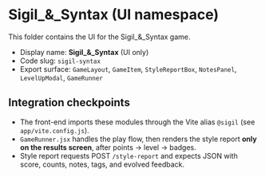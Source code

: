 # Sigil_&_Syntax (UI namespace)

This folder contains the UI for the Sigil_&_Syntax game.

- Display name: **Sigil_&_Syntax** (UI only)
- Code slug: `sigil-syntax`
- Export surface: `GameLayout`, `GameItem`, `StyleReportBox`, `NotesPanel`, `LevelUpModal`, `GameRunner`

## Integration checkpoints

- The front-end imports these modules through the Vite alias `@sigil` (see `app/vite.config.js`).
- `GameRunner.jsx` handles the play flow, then renders the style report **only on the results screen**, after points → level → badges.
- Style report requests POST `/style-report` and expects JSON with score, counts, notes, tags, and evolved feedback.

